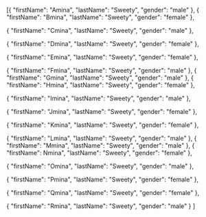 [{
    "firstName": "Amina",
    "lastName": "Sweety",
    "gender": "male"
  },
  {
    "firstName": "Bmina",
    "lastName": "Sweety",
    "gender": "female"
  },

  {
    "firstName": "Cmina",
    "lastName": "Sweety",
    "gender": "male"
  },

  {
    "firstName": "Dmina",
    "lastName": "Sweety",
    "gender": "female"
  },

  {
    "firstName": "Emina",
    "lastName": "Sweety",
    "gender": "female"
  },

  {
    "firstName": "Fmina",
    "lastName": "Sweety",
    "gender": "male"
  },
  {
    "firstName": "Gmina",
    "lastName": "Sweety",
    "gender": "male"
  },
  {
    "firstName": "Hmina",
    "lastName": "Sweety",
    "gender": "female"
  },

  {
    "firstName": "Imina",
    "lastName": "Sweety",
    "gender": "male"
  },

  {
    "firstName": "Jmina",
    "lastName": "Sweety",
    "gender": "female"
  },

  {
    "firstName": "Kmina",
    "lastName": "Sweety",
    "gender": "female"
  },

  {
    "firstName": "Lmina",
    "lastName": "Sweety",
    "gender": "male"
  },
  {
    "firstName": "Mmina",
    "lastName": "Sweety",
    "gender": "male"
  },
  {
    "firstName": Nmina",
    "lastName": "Sweety",
    "gender": "female"
  },

  {
    "firstName": "Omina",
    "lastName": "Sweety",
    "gender": "male"
  },

  {
    "firstName": "Pmina",
    "lastName": "Sweety",
    "gender": "female"
  },

  {
    "firstName": "Qmina",
    "lastName": "Sweety",
    "gender": "female"
  },

  {
    "firstName": "Rmina",
    "lastName": "Sweety",
    "gender": "male"
  }
]
